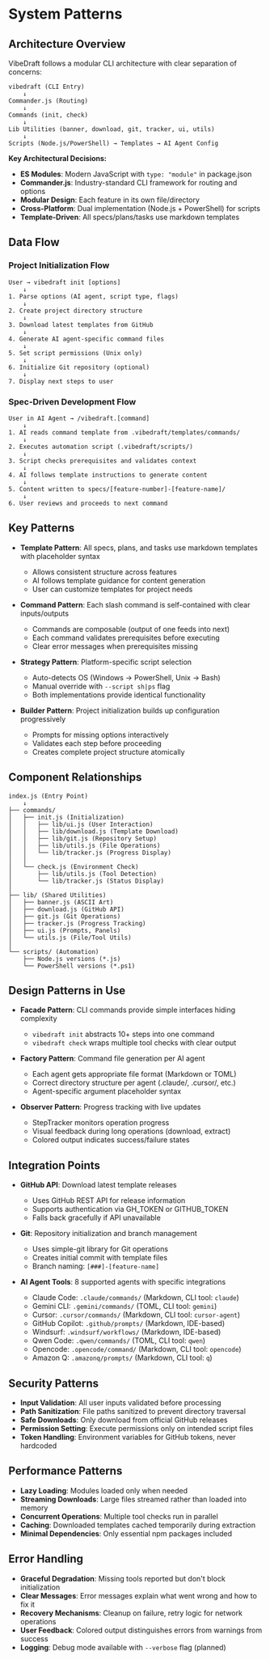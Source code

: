 # System Patterns

## Architecture Overview
VibeDraft follows a modular CLI architecture with clear separation of concerns:

```
vibedraft (CLI Entry) 
    ↓
Commander.js (Routing)
    ↓
Commands (init, check)
    ↓
Lib Utilities (banner, download, git, tracker, ui, utils)
    ↓
Scripts (Node.js/PowerShell) → Templates → AI Agent Config
```

**Key Architectural Decisions:**
- **ES Modules**: Modern JavaScript with `type: "module"` in package.json
- **Commander.js**: Industry-standard CLI framework for routing and options
- **Modular Design**: Each feature in its own file/directory
- **Cross-Platform**: Dual implementation (Node.js + PowerShell) for scripts
- **Template-Driven**: All specs/plans/tasks use markdown templates

## Data Flow

### Project Initialization Flow
```
User → vibedraft init [options]
    ↓
1. Parse options (AI agent, script type, flags)
    ↓
2. Create project directory structure
    ↓
3. Download latest templates from GitHub
    ↓
4. Generate AI agent-specific command files
    ↓
5. Set script permissions (Unix only)
    ↓
6. Initialize Git repository (optional)
    ↓
7. Display next steps to user
```

### Spec-Driven Development Flow
```
User in AI Agent → /vibedraft.[command]
    ↓
1. AI reads command template from .vibedraft/templates/commands/
    ↓
2. Executes automation script (.vibedraft/scripts/)
    ↓
3. Script checks prerequisites and validates context
    ↓
4. AI follows template instructions to generate content
    ↓
5. Content written to specs/[feature-number]-[feature-name]/
    ↓
6. User reviews and proceeds to next command
```

## Key Patterns

- **Template Pattern**: All specs, plans, and tasks use markdown templates with placeholder syntax
  - Allows consistent structure across features
  - AI follows template guidance for content generation
  - User can customize templates for project needs

- **Command Pattern**: Each slash command is self-contained with clear inputs/outputs
  - Commands are composable (output of one feeds into next)
  - Each command validates prerequisites before executing
  - Clear error messages when prerequisites missing

- **Strategy Pattern**: Platform-specific script selection
  - Auto-detects OS (Windows → PowerShell, Unix → Bash)
  - Manual override with `--script sh|ps` flag
  - Both implementations provide identical functionality

- **Builder Pattern**: Project initialization builds up configuration progressively
  - Prompts for missing options interactively
  - Validates each step before proceeding
  - Creates complete project structure atomically

## Component Relationships

```
index.js (Entry Point)
    ↓
├── commands/
│   ├── init.js (Initialization)
│   │   ├── lib/ui.js (User Interaction)
│   │   ├── lib/download.js (Template Download)
│   │   ├── lib/git.js (Repository Setup)
│   │   ├── lib/utils.js (File Operations)
│   │   └── lib/tracker.js (Progress Display)
│   │
│   └── check.js (Environment Check)
│       ├── lib/utils.js (Tool Detection)
│       └── lib/tracker.js (Status Display)
│
├── lib/ (Shared Utilities)
│   ├── banner.js (ASCII Art)
│   ├── download.js (GitHub API)
│   ├── git.js (Git Operations)
│   ├── tracker.js (Progress Tracking)
│   ├── ui.js (Prompts, Panels)
│   └── utils.js (File/Tool Utils)
│
└── scripts/ (Automation)
    ├── Node.js versions (*.js)
    └── PowerShell versions (*.ps1)
```

## Design Patterns in Use

- **Facade Pattern**: CLI commands provide simple interfaces hiding complexity
  - `vibedraft init` abstracts 10+ steps into one command
  - `vibedraft check` wraps multiple tool checks with clear output

- **Factory Pattern**: Command file generation per AI agent
  - Each agent gets appropriate file format (Markdown or TOML)
  - Correct directory structure per agent (.claude/, .cursor/, etc.)
  - Agent-specific argument placeholder syntax

- **Observer Pattern**: Progress tracking with live updates
  - StepTracker monitors operation progress
  - Visual feedback during long operations (download, extract)
  - Colored output indicates success/failure states

## Integration Points

- **GitHub API**: Download latest template releases
  - Uses GitHub REST API for release information
  - Supports authentication via GH_TOKEN or GITHUB_TOKEN
  - Falls back gracefully if API unavailable

- **Git**: Repository initialization and branch management
  - Uses simple-git library for Git operations
  - Creates initial commit with template files
  - Branch naming: `[###]-[feature-name]`

- **AI Agent Tools**: 8 supported agents with specific integrations
  - Claude Code: `.claude/commands/` (Markdown, CLI tool: `claude`)
  - Gemini CLI: `.gemini/commands/` (TOML, CLI tool: `gemini`)
  - Cursor: `.cursor/commands/` (Markdown, CLI tool: `cursor-agent`)
  - GitHub Copilot: `.github/prompts/` (Markdown, IDE-based)
  - Windsurf: `.windsurf/workflows/` (Markdown, IDE-based)
  - Qwen Code: `.qwen/commands/` (TOML, CLI tool: `qwen`)
  - Opencode: `.opencode/command/` (Markdown, CLI tool: `opencode`)
  - Amazon Q: `.amazonq/prompts/` (Markdown, CLI tool: `q`)

## Security Patterns
- **Input Validation**: All user inputs validated before processing
- **Path Sanitization**: File paths sanitized to prevent directory traversal
- **Safe Downloads**: Only download from official GitHub releases
- **Permission Setting**: Execute permissions only on intended script files
- **Token Handling**: Environment variables for GitHub tokens, never hardcoded

## Performance Patterns
- **Lazy Loading**: Modules loaded only when needed
- **Streaming Downloads**: Large files streamed rather than loaded into memory
- **Concurrent Operations**: Multiple tool checks run in parallel
- **Caching**: Downloaded templates cached temporarily during extraction
- **Minimal Dependencies**: Only essential npm packages included

## Error Handling
- **Graceful Degradation**: Missing tools reported but don't block initialization
- **Clear Messages**: Error messages explain what went wrong and how to fix it
- **Recovery Mechanisms**: Cleanup on failure, retry logic for network operations
- **User Feedback**: Colored output distinguishes errors from warnings from success
- **Logging**: Debug mode available with `--verbose` flag (planned)

